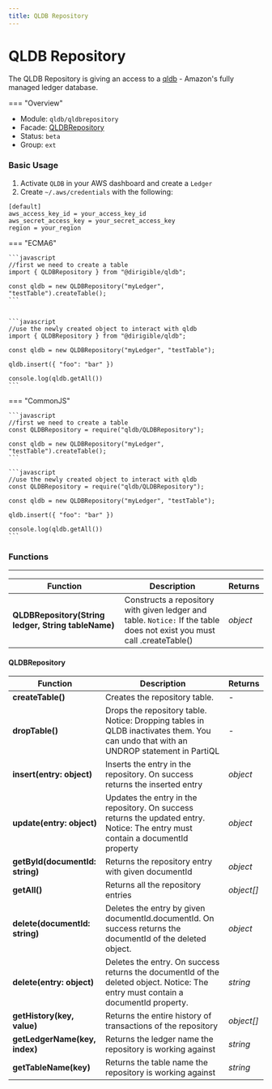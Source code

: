 ```yaml
---
title: QLDB Repository
---
```


QLDB Repository
===

The QLDB Repository is giving an access to a [qldb](https://aws.amazon.com/qldb/) - Amazon's fully managed ledger database.

=== "Overview"
- Module: `qldb/qldbrepository`
- Facade: [QLDBRepository](https://github.com/eclipse/dirigible/blob/master/components/api-redis/src/main/java/org/eclipse/dirigible/components/api/qldb/QLDBRepository.java)
- Status: `beta`
- Group: `ext`



### Basic Usage

1. Activate `QLDB` in your AWS dashboard and create a `Ledger`
2. Create `~/.aws/credentials` with the following:
```
[default] 
aws_access_key_id = your_access_key_id
aws_secret_access_key = your_secret_access_key
region = your_region
```

=== "ECMA6"

    ```javascript
    //first we need to create a table
    import { QLDBRepository } from "@dirigible/qldb";

    const qldb = new QLDBRepository("myLedger", "testTable").createTable();
    ```


    ```javascript
    //use the newly created object to interact with qldb
    import { QLDBRepository } from "@dirigible/qldb";

    const qldb = new QLDBRepository("myLedger", "testTable");

    qldb.insert({ "foo": "bar" })

    console.log(qldb.getAll())
    ```
    
=== "CommonJS"

    ```javascript
    //first we need to create a table
    const QLDBRepository = require("qldb/QLDBRepository");
    
    const qldb = new QLDBRepository("myLedger", "testTable").createTable();
    ```

    ```javascript
    //use the newly created object to interact with qldb
    const QLDBRepository = require("qldb/QLDBRepository");
    
    const qldb = new QLDBRepository("myLedger", "testTable");

    qldb.insert({ "foo": "bar" })

    console.log(qldb.getAll())
    ```


### Functions

---

Function     | Description | Returns
------------ | ----------- | --------
**QLDBRepository(String ledger, String tableName)**   |  Constructs a repository with given ledger and table. `Notice:` If the table does not exist you must call .createTable() | *object*

#### QLDBRepository

Function     | Description | Returns
------------ | ----------- | --------
**createTable()**   | Creates the repository table. | *-*
**dropTable()**   |  Drops the repository table. Notice: Dropping tables in QLDB inactivates them. You can undo that with an UNDROP statement in PartiQL | *-*
**insert(entry: object)**   |  Inserts the entry in the repository. On success returns the inserted entry | *object*
**update(entry: object)**   |  Updates the entry in the repository. On success returns the updated entry. Notice: The entry must contain a documentId property | *object*
**getById(documentId: string)**   | Returns the repository entry with given documentId | *object*
**getAll()**   | Returns all the repository entries | *object[]*
**delete(documentId: string)**   |  Deletes the entry by given documentId.documentId. On success returns the documentId of the deleted object. | *object*
**delete(entry: object)**   |  Deletes the entry. On success returns the documentId of the deleted object. Notice: The entry must contain a documentId property. | *string*
**getHistory(key, value)**   | Returns the entire history of transactions of the repository | *object[]*
**getLedgerName(key, index)**   | Returns the ledger name the repository is working against | *string*
**getTableName(key)**   | Returns the table name the repository is working against | *string*
 
